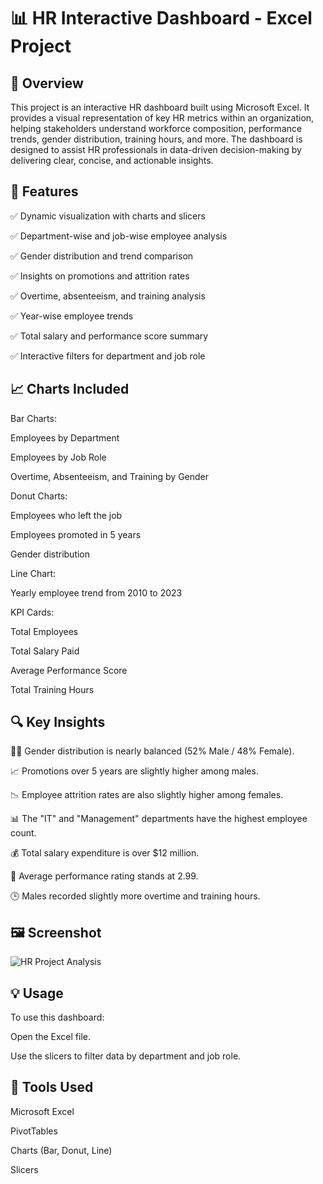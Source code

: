 # 📊 HR Interactive Dashboard - Excel Project

## 📝 Overview
This project is an interactive HR dashboard built using Microsoft Excel. It provides a visual representation of key HR metrics within an organization, helping stakeholders understand workforce composition, performance trends, gender distribution, training hours, and more. The dashboard is designed to assist HR professionals in data-driven decision-making by delivering clear, concise, and actionable insights.

## 🌟 Features
✅ Dynamic visualization with charts and slicers

✅ Department-wise and job-wise employee analysis

✅ Gender distribution and trend comparison

✅ Insights on promotions and attrition rates

✅ Overtime, absenteeism, and training analysis

✅ Year-wise employee trends

✅ Total salary and performance score summary

✅ Interactive filters for department and job role

## 📈 Charts Included
Bar Charts:

Employees by Department

Employees by Job Role

Overtime, Absenteeism, and Training by Gender

Donut Charts:

Employees who left the job

Employees promoted in 5 years

Gender distribution

Line Chart:

Yearly employee trend from 2010 to 2023

KPI Cards:

Total Employees

Total Salary Paid

Average Performance Score

Total Training Hours

## 🔍 Key Insights
👩‍💼 Gender distribution is nearly balanced (52% Male / 48% Female).

📈 Promotions over 5 years are slightly higher among males.

📉 Employee attrition rates are also slightly higher among females.

📊 The "IT" and "Management" departments have the highest employee count.

💰 Total salary expenditure is over $12 million.

🎯 Average performance rating stands at 2.99.

🕒 Males recorded slightly more overtime and training hours.

## 🖼️ Screenshot
![HR Project Analysis](https://github.com/user-attachments/assets/d2e01162-3638-442f-bda5-e14d3487ea3f)

## 💡 Usage
To use this dashboard:

Open the Excel file.

Use the slicers to filter data by department and job role.
## 📎 Tools Used
Microsoft Excel

PivotTables

Charts (Bar, Donut, Line)

Slicers
